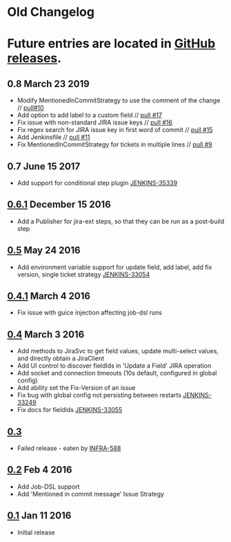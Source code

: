 # Old Changelog

# Future entries are located in [GitHub releases](https://github.com/jenkinsci/jira-ext-plugin/releases/).

## 0.8 March 23 2019

- Modify MentionedInCommitStrategy to use the comment of the change // [pull\#10](https://github.com/jenkinsci/jira-ext-plugin/pull/10)
- Add option to add label to a custom field // [pull \#17](https://github.com/jenkinsci/jira-ext-plugin/pull/17)
- Fix issue with non-standard JIRA issue keys // [pull \#16](https://github.com/jenkinsci/jira-ext-plugin/pull/16)
- Fix regex search for JIRA issue key in first word of commit // [pull \#15](https://github.com/jenkinsci/jira-ext-plugin/pull/15)
- Add Jenkinsfile // [pull \#11](https://github.com/jenkinsci/jira-ext-plugin/pull/11)
- Fix MentionedInCommitStrategy for tickets in multiple lines // [pull \#9](https://github.com/jenkinsci/jira-ext-plugin/pull/9)

## 0.7 June 15 2017

- Add support for conditional step plugin [JENKINS-35339](https://issues.jenkins-ci.org/browse/JENKINS-35339)

## [0.6.1](https://github.com/jenkinsci/jira-ext-plugin/releases/tag/jira-ext-0.6.1) December 15 2016

- Add a Publisher for jira-ext steps, so that they can be run as a post-build step

## [0.5](https://github.com/jenkinsci/jira-ext-plugin/releases/tag/jira-ext-0.5) May 24 2016

- Add environment variable support for update field, add label, add fix version, single ticket strategy [JENKINS-33054](https://issues.jenkins-ci.org/browse/JENKINS-33054)

## [0.4.1](https://github.com/jenkinsci/jira-ext-plugin/releases/tag/jira-ext-0.4.1) March 4 2016

- Fix issue with guice injection affecting job-dsl runs

## [0.4](https://github.com/jenkinsci/jira-ext-plugin/releases/tag/jira-ext-0.4) March 3 2016

- Add methods to JiraSvc to get field values, update multi-select values, and directly obtain a JiraClient
- Add UI control to discover fieldIds in 'Update a Field' JIRA operation
- Add socket and connection timeouts (10s default, configured in global config)
- Add ability set the Fix-Version of an issue
- Fix bug with global config not persisting between restarts [JENKINS-33249](https://issues.jenkins-ci.org/browse/JENKINS-33249)
- Fix docs for fieldIds [JENKINS-33055](https://issues.jenkins-ci.org/browse/JENKINS-33055)

## [0.3](https://github.com/jenkinsci/jira-ext-plugin/releases/tag/jira-ext-0.3)

- Failed release - eaten by [INFRA-588](https://issues.jenkins-ci.org/browse/INFRA-588)

## [0.2](https://github.com/jenkinsci/jira-ext-plugin/releases/tag/jira-ext-0.2) Feb 4 2016

- Add Job-DSL support
- Add 'Mentioned in commit message' Issue Strategy

## [0.1](https://github.com/jenkinsci/jira-ext-plugin/releases/tag/jira-ext-0.1) Jan 11 2016

- Initial release
